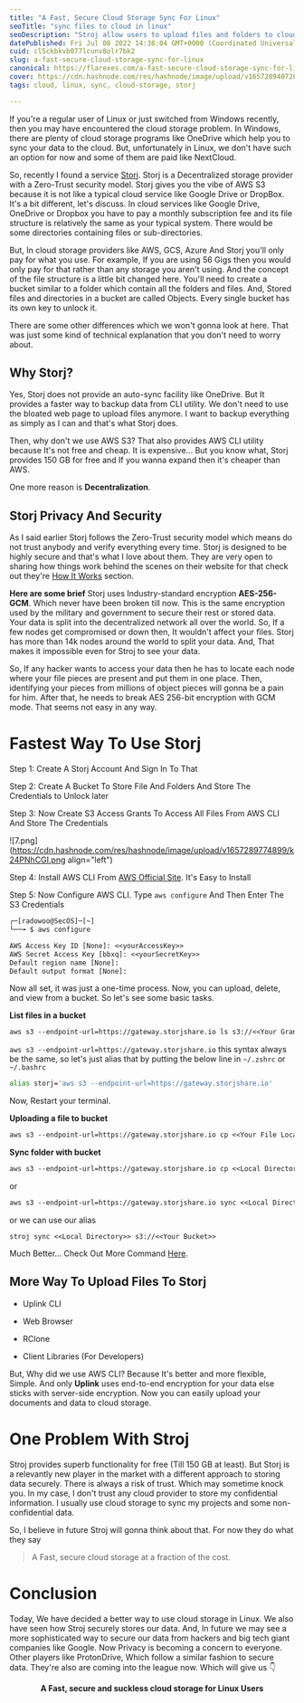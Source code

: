 ```yaml
---
title: "A Fast, Secure Cloud Storage Sync For Linux"
seoTitle: "sync files to cloud in linux"
seoDescription: "Stroj allow users to upload files and folders to cloud for free up to 150 GB. This also provides cli utility which make easier to sync file in linux."
datePublished: Fri Jul 08 2022 14:38:04 GMT+0000 (Coordinated Universal Time)
cuid: cl5ckbkvb077lcunv8olr7bk2
slug: a-fast-secure-cloud-storage-sync-for-linux
canonical: https://flarexes.com/a-fast-secure-cloud-storage-sync-for-linux
cover: https://cdn.hashnode.com/res/hashnode/image/upload/v1657289407261/5P4yJXYLl.png
tags: cloud, linux, sync, cloud-storage, storj

---
```


If you're a regular user of Linux or just switched from Windows recently, then you may have encountered the cloud storage problem. In Windows, there are plenty of cloud storage programs like OneDrive which help you to sync your data to the cloud. But, unfortunately in Linux, we don't have such an option for now and some of them are paid like NextCloud.

So, recently I found a service [Storj](https://www.storj.io/). Storj is a Decentralized storage provider with a Zero-Trust security model. Storj gives you the vibe of AWS S3 because it is not like a typical cloud service like Google Drive or DropBox. It's a bit different, let's discuss. In cloud services like Google Drive, OneDrive or Dropbox you have to pay a monthly subscription fee and its file structure is relatively the same as your typical system. There would be some directories containing files or sub-directories.

But, In cloud storage providers like AWS, GCS, Azure And Storj you'll only pay for what you use. For example, If you are using 56 Gigs then you would only pay for that rather than any storage you aren't using. And the concept of the file structure is a little bit changed here. You'll need to create a bucket similar to a folder which contain all the folders and files. And, Stored files and directories in a bucket are called Objects. Every single bucket has its own key to unlock it.

There are some other differences which we won't gonna look at here. That was just some kind of technical explanation that you don't need to worry about.

## Why Storj?

Yes, Storj does not provide an auto-sync facility like OneDrive. But It provides a faster way to backup data from CLI utility. We don't need to use the bloated web page to upload files anymore. I want to backup everything as simply as I can and that's what Storj does.

Then, why don't we use AWS S3? That also provides AWS CLI utility because It's not free and cheap. It is expensive... But you know what, Storj provides 150 GB for free and If you wanna expand then it's cheaper than AWS.

One more reason is **Decentralization**.

## Storj Privacy And Security

As I said earlier Storj follows the Zero-Trust security model which means do not trust anybody and verify everything every time. Storj is designed to be highly secure and that's what I love about them. They are very open to sharing how things work behind the scenes on their website for that check out they're [How It Works](https://www.storj.io/how-it-works) section.

**Here are some brief** Storj uses Industry-standard encryption **AES-256-GCM**. Which never have been broken till now. This is the same encryption used by the military and government to secure their rest or stored data. Your data is split into the decentralized network all over the world. So, If a few nodes get compromised or down then, It wouldn't affect your files. Storj has more than 14k nodes around the world to split your data. And, That makes it impossible even for Stroj to see your data.

So, If any hacker wants to access your data then he has to locate each node where your file pieces are present and put them in one place. Then, identifying your pieces from millions of object pieces will gonna be a pain for him. After that, he needs to break AES 256-bit encryption with GCM mode. That seems not easy in any way.

# Fastest Way To Use Storj

Step 1: Create A Storj Account And Sign In To That

Step 2: Create A Bucket To Store File And Folders And Store The Credentials to Unlock later

Step 3: Now Create S3 Access Grants To Access All Files From AWS CLI And Store The Credentials

![7.png](https://cdn.hashnode.com/res/hashnode/image/upload/v1657289774899/k24PNhCGI.png align="left")

Step 4: Install AWS CLI From [AWS Official Site](https://docs.aws.amazon.com/cli/latest/userguide/getting-started-install.html). It's Easy to Install

Step 5: Now Configure AWS CLI. Type `aws configure` And Then Enter The S3 Credentials

```txt
┌─[radowoo@SecOS]─[~]
└──╼ $ aws configure 

AWS Access Key ID [None]: <<yourAccessKey>>
AWS Secret Access Key [bbxq]: <<yourSecretKey>>
Default region name [None]: 
Default output format [None]:
```

Now all set, it was just a one-time process. Now, you can upload, delete, and view from a bucket. So let's see some basic tasks.

**List files in a bucket**

```txt
aws s3 --endpoint-url=https://gateway.storjshare.io ls s3://<<Your Granted Bucket Name>>
```

`aws s3 --endpoint-url=https://gateway.storjshare.io` this syntax always be the same, so let's just alias that by putting the below line in `~/.zshrc` or `~/.bashrc`

```bash
alias storj='aws s3 --endpoint-url=https://gateway.storjshare.io'
```

Now, Restart your terminal.

**Uploading a file to bucket**

```txt
aws s3 --endpoint-url=https://gateway.storjshare.io cp <<Your File Location>> s3://<<Bucket Name>>
```

**Sync folder with bucket**

```txt
aws s3 --endpoint-url=https://gateway.storjshare.io cp <<Local Directory>> s3://<<Your Bucket>> --recursive
```

or

```txt
aws s3 --endpoint-url=https://gateway.storjshare.io sync <<Local Directory>> s3://<<Your Bucket>>
```

or we can use our alias

```plaintext
stroj sync <<Local Directory>> s3://<<Your Bucket>>
```

Much Better... Check Out More Command [Here](https://docs.storj.io/dcs/getting-started/gateway-mt/).

## More Way To Upload Files To Storj

* Uplink CLI
    
* Web Browser
    
* RClone
    
* Client Libraries (For Developers)
    

But, Why did we use AWS CLI? Because It's better and more flexible, Simple. And only **Uplink** uses end-to-end encryption for your data else sticks with server-side encryption. Now you can easily upload your documents and data to cloud storage.

# One Problem With Stroj

Stroj provides superb functionality for free (Till 150 GB at least). But Storj is a relevantly new player in the market with a different approach to storing data securely. There is always a risk of trust. Which may sometime knock you. In my case, I don't trust any cloud provider to store my confidential information. I usually use cloud storage to sync my projects and some non-confidential data.

So, I believe in future Stroj will gonna think about that. For now they do what they say

> A Fast, secure cloud storage at a fraction of the cost.

# Conclusion

Today, We have decided a better way to use cloud storage in Linux. We also have seen how Stroj securely stores our data. And, In future we may see a more sophisticated way to secure our data from hackers and big tech giant companies like Google. Now Privacy is becoming a concern to everyone. Other players like ProtonDrive, Which follow a similar fashion to secure data. They're also are coming into the league now. Which will give us 👇

<center><strong>A Fast, secure and suckless cloud storage for Linux Users</strong></center>